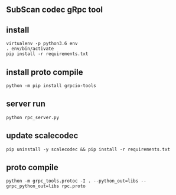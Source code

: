 ## SubScan codec gRpc tool


## install

    virtualenv -p python3.6 env
    . env/bin/activate
    pip install -r requirements.txt
    
## install proto compile

    python -m pip install grpcio-tools

## server run
    
    python rpc_server.py

## update scalecodec

    pip uninstall -y scalecodec && pip install -r requirements.txt
    
## proto compile

    python -m grpc_tools.protoc -I . --python_out=libs --grpc_python_out=libs rpc.proto
